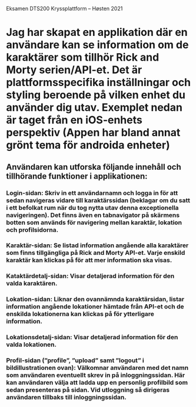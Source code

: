 Eksamen DTS200 Kryssplattform – Høsten 2021

# Jag har skapat en applikation där en användare kan se information om de karaktärer som tillhör Rick and Morty serien/API-et. Det är plattformsspecifika inställningar och styling beroende på vilken enhet du använder dig utav. Exemplet nedan är taget från en iOS-enhets perspektiv (Appen har bland annat grönt tema för androida enheter)

## Användaren kan utforska följande innehåll och tillhörande funktioner i applikationen:

### Login-sidan: Skriv in ett användarnamn och logga in för att sedan navigeras vidare till karaktärssidan (beklagar om du satt i ett befolkat rum när du tog nytta utav denna exceptionella navigeringen). Det finns även en tabnavigator på skärmens botten som används för navigering mellan karaktär, lokation och profilsidorna.

### Karaktär-sidan: Se listad information angående alla karaktärer som finns tillgängliga på Rick and Morty API-et. Varje enskild karaktär kan klickas på för att mer information ska visas.

### Kataktärdetalj-sidan: Visar detaljerad information för den valda karaktären.

### Lokation-sidan: Liknar den ovannämnda karaktärsidan, listar information angående lokationer hämtade från API-et och de enskilda lokationerna kan klickas på för ytterligare information.

### Lokationsdetalj-sidan: Visar detaljerad information för den valda lokationen.
 
### Profil-sidan (”profile”, ”upload” samt ”logout” i bildillustrationen ovan): Välkomnar användaren med det namn som användaren eventuellt skrev in på inloggningssidan. Här kan användaren välja att ladda upp en personlig profilbild som sedan presenteras på sidan. Vid utloggning så dirigeras användaren tillbaks till inloggningssidan.

